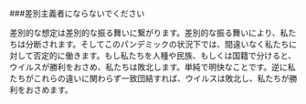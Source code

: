 ###差別主義者にならないでください

差別的な想定は差別的な振る舞いに繋がります。差別的な振る舞いにより、私たちは分断されます。そしてこのパンデミックの状況下では、間違いなく私たちに対して否定的に働きます。もし私たちを人種や民族、もしくは国籍で分けると、ウイルスが勝利をおさめ、私たちは敗北します。単純で明快なことです。逆に私たちがこれらの違いに関わらず一致団結すれば、ウイルスは敗北し、私たちが勝利をおさめます。
